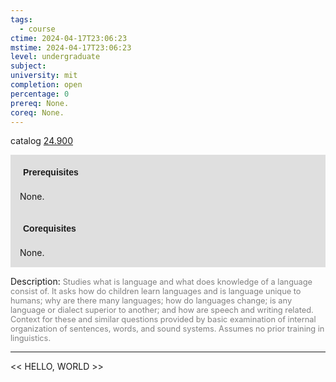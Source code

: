 ```yaml
---
tags:
  - course
ctime: 2024-04-17T23:06:23
mstime: 2024-04-17T23:06:23
level: undergraduate
subject: 
university: mit
completion: open
percentage: 0
prereq: None.
coreq: None.
---
```


catalog [24.900](http://student.mit.edu/catalog/m24b.html#24.900)

<span style="display: block; padding: 15px; background-color: rgb(100, 100, 100, 0.2);"><font id="m_prereq2785_0" style="display: block; font-family: Arial, sans-serif; font-weight: bold; padding: 5px">Prerequisites</font><br><span id="prereq2785_0">None.</span></span>
<span style="display: block; padding: 15px; background-color: rgb(100, 100, 100, 0.2);"><font id="m_coreq2785_0" style="display: block; font-family: Arial, sans-serif; font-weight: bold; padding: 5px">Corequisites</font><br><span id="coreq2785_0">None.</span></span>

<font style="">Description:</font>
<font style="color: grey; font-size: 0.8rem;">Studies what is language and what does knowledge of a language consist of. It asks how do children learn languages and is language unique to humans; why are there many languages; how do languages change; is any language or dialect superior to another; and how are speech and writing related. Context for these and similar questions provided by basic examination of internal organization of sentences, words, and sound systems. Assumes no prior training in linguistics.</font>



---

<< HELLO, WORLD >>
